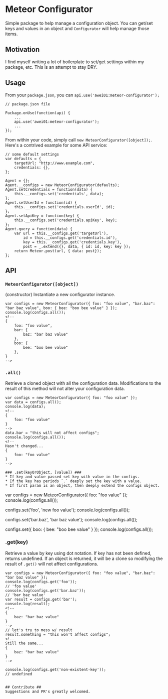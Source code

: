 # Meteor Configurator #

Simple package to help manage a configuration object. You can get/set keys and values in an object and `Configurator` will help manage those items.

## Motivation ##

I find myself writing a lot of boilerplate to set/get settings within my package, etc. This is an attempt to stay DRY.

## Usage ##

From your `package.json`, you can `api.use('awei01:meteor-configurator');`

```
// package.json file

Package.onUse(function(api) {
	...
	api.use('awei01:meteor-configurator');
	...
});
```

From within your code, simply call `new MeteorConfigurator([object]);`. Here's a contrived example for some API service:

```
// some default settings
var defaults = {
	targetUrl: "http://www.example.com",
	credentials: {},
};

Agent = {};
Agent.__configs = new MeteorConfigurator(defaults);
Agent.setCredentials = function(data) {
	this.__configs.set('credentials', data);
};
Agent.setUserId = function(id) {
	this.__configs.set('credentials.userId', id);
};
Agent.setApiKey = function(key) {
	this.__configs.set('credentials.apiKey', key);
};
Agent.query = function(data) {
	var url = this.__configs.get('targetUrl'),
		id = this.__configs.get('credentials.id'),
		key = this.__configs.get('credentials.key'),
		post = _.extend({}, data, { id: id, key: key });
	return Meteor.post(url, { data: post});
};
```

## API ##

### `MeteorConfigurator([object])` ###
(constructor) Instantiate a new configurator instance.
```
var configs = new MeteorConfigurator({ foo: "foo value", "bar.baz": "bar baz value", boo: { bee: "boo bee value" } });
console.log(configs.all());
<!--
{
	foo: "foo value",
	bar: {
		baz: "bar baz value"
	},
	boo: {
		bee: "boo bee value"
	},
}
-->
```

### `.all()` ###
Retrieve a cloned object with all the configuration data. Modifications to the result of this method will not alter your configuration data.
```
var configs = new MeteorConfigurator({ foo: "foo value" });
var data = configs.all();
console.log(data);
<!--
{
	foo: "foo value"
}
-->
data.bar = "this will not affect configs";
console.log(configs.all());
<!--
Hasn't changed...
{
	foo: "foo value"
}
-->

### .set(keyOrObject, [value]) ###
* If key and value passed set key with value in the configs.
* If the key has periods `.` deeply set the key with a value.
* If first param is an object, then deeply extend the configs object.

```
var configs = new MeteorConfigurator({ foo: "foo value" });
console.log(configs.all());
<!--
{
	foo: "foo value"
}
-->
configs.set('foo', 'new foo value');
console.log(configs.all());
<!--
{
	foo: "new foo value"
}
-->
configs.set('bar.baz', 'bar baz value');
console.log(configs.all());
<!--
{
	foo: "new foo value",
	bar: {
		baz: "bar baz value"
	}
}
-->
configs.set({ boo: { bee: "boo bee value" } });
console.log(configs.all());
<!--
{
	foo: "new foo value",
	bar: {
		baz: "bar baz value"
	},
	boo: {
		bee: "boo bee value"
	},
}
-->

### .get(key) ###
Retrieve a value by key using dot notation. If key has not been defined, returns undefined. If an object is returned, it will be a clone so modifying the result of `.get()` will not affect configurations.

```
var configs = new MeteorConfigurator({ foo: "foo value", "bar.baz": "bar baz value" });
console.log(configs.get('foo'));
// 'foo value'
console.log(configs.get('bar.baz'));
// 'bar baz value'
var result = configs.get('bar');
console.log(result);
<!--
{
	baz: "bar baz value"
}
-->
// let's try to mess w/ result
result.something = "this won't affect configs";
<!--
Still the same...
{
	baz: "bar baz value"
}
-->

console.log(configs.get('non-existent-key'));
// undefined


## Contribute ##
Suggestions and PR's greatly welcomed.
